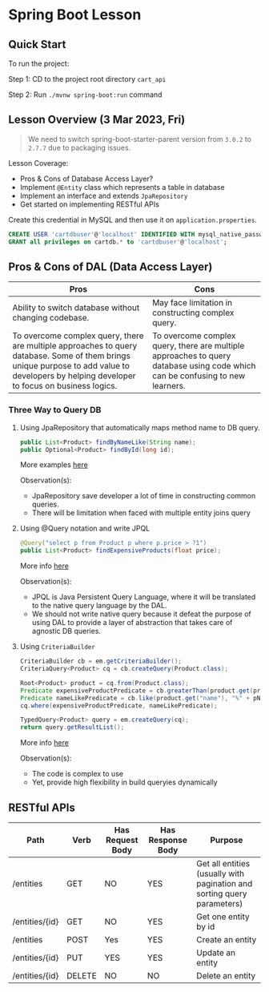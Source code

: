 # Spring Boot Lesson

## Quick Start

To run the project:

Step 1: CD to the project root directory `cart_api`

Step 2: Run `./mvnw spring-boot:run` command

## Lesson Overview (3 Mar 2023, Fri)

> We need to switch spring-boot-starter-parent version from `3.0.2` to `2.7.7` due to packaging issues.

Lesson Coverage:

- Pros & Cons of Database Access Layer?
- Implement `@Entity` class which represents a table in database
- Implement an interface and extends `JpaRepository`
- Get started on implementing RESTful APIs

Create this credential in MySQL and then use it on `application.properties`.
```sql
CREATE USER 'cartdbuser'@'localhost' IDENTIFIED WITH mysql_native_password BY 'cartdbpass';
GRANT all privileges on cartdb.* to 'cartdbuser'@'localhost';
```

## Pros & Cons of DAL (Data Access Layer)

|Pros|Cons|
|-|-|
|Ability to switch database without changing codebase.|May face limitation in constructing complex query.|
|To overcome complex query, there are multiple approaches to query database. Some of them brings unique purpose to add value to developers by helping developer to focus on business logics.|To overcome complex query, there are multiple approaches to query database using code which can be confusing to new learners.|

### Three Way to Query DB

1. Using JpaRepository that automatically maps method name to DB query.
    ```java
    public List<Product> findByNameLike(String name); 
    public Optional<Product> findById(long id);
    ```
    More examples [here](https://javatute.com/jpa/how-to-write-custom-method-in-repository-in-spring-data-jpa/)

    Observation(s):
    - JpaRepository save developer a lot of time in constructing common queries.
    - There will be limitation when faced with multiple entity joins query


2. Using @Query notation and write JPQL
    ```java
    @Query("select p from Product p where p.price > ?1")
    public List<Product> findExpensiveProducts(float price);
    ```
    More info [here](https://www.baeldung.com/spring-data-jpa-query)

    Observation(s):
    - JPQL is Java Persistent Query Language, where it will be translated to the native query language by the DAL.
    - We should not write native query because it defeat the purpose of using DAL to provide a layer of abstraction that takes care of agnostic DB queries.


3. Using `CriteriaBuilder`
    ```java
    CriteriaBuilder cb = em.getCriteriaBuilder();
    CriteriaQuery<Product> cq = cb.createQuery(Product.class);

    Root<Product> product = cq.from(Product.class);
    Predicate expensiveProductPredicate = cb.greaterThan(product.get(price));
    Predicate nameLikePredicate = cb.like(product.get("name"), "%" + pName + "%");
    cq.where(expensiveProductPredicate, nameLikePredicate);

    TypedQuery<Product> query = em.createQuery(cq);
    return query.getResultList();
    ```
    More info [here](https://www.baeldung.com/spring-data-criteria-queries)

    Observation(s):
    - The code is complex to use
    - Yet, provide high flexibility in build queryies dynamically

## RESTful APIs

|Path|Verb|Has Request Body|Has Response Body|Purpose|
|-|-|-|-|-|
|/entities|GET|NO|YES|Get all entities (usually with pagination and sorting query parameters)|
|/entities/{id}|GET|NO|YES|Get one entity by id|
|/entities|POST|Yes|YES|Create an entity|
|/entities/{id}|PUT|YES|YES|Update an entity|
|/entities/{id}|DELETE|NO|NO|Delete an entity|